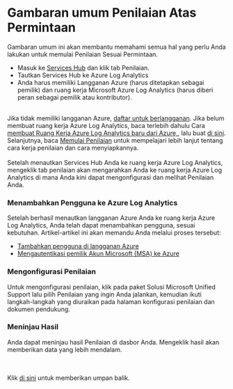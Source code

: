 <h1>Gambaran umum Penilaian Atas Permintaan</h1>
    <p>Gambaran umum ini akan membantu memahami semua hal yang perlu Anda lakukan untuk memulai Penilaian Sesuai Permintaan.</p>
    <ul>
      <li>Masuk ke <a href="https://serviceshub.microsoft.com/" target="_blank">Services Hub</a> dan klik tab Penilaian.</li>
      <li>Tautkan Services Hub ke Azure Log Analytics</li>
      <li>Anda harus memiliki Langganan Azure (harus ditetapkan sebagai pemilik) dan ruang kerja Microsoft Azure Log Analytics (harus diberi peran sebagai pemilik atau kontributor).</li>
    </ul>
    <br>
    Jika tidak memiliki langganan Azure, <a href="https://account.windowsazure.com/signup">daftar untuk berlangganan</a>. Jika belum membuat ruang kerja Azure Log Analytics, baca terlebih dahulu Cara <a href="https://serviceshub.uservoice.com/knowledgebase/articles/1139482-how-to-create-new-oms-workspace-from-azure">membuat Ruang Kerja Azure Log Analytics baru dari Azure,</a>, lalu buat <a href="https://www.microsoft.com/en-us/cloud-platform/operations-management-suite">di sini</a>.
Selanjutnya, baca <a href="https://serviceshub.uservoice.com/knowledgebase/articles/1124050-getting-started-with-assessments">Memulai Penilaian</a> untuk mempelajari lebih lanjut tentang cara kerja penilaian dan cara menyiapkannya.<br>
    <br>
    Setelah menautkan Services Hub Anda ke ruang kerja Azure Log Analytics, mengeklik tab penilaian akan mengarahkan Anda ke ruang kerja Azure Log Analytics di mana Anda kini dapat mengonfigurasi dan melihat Penilaian Anda.<br>
    <h3>Menambahkan Pengguna ke Azure Log Analytics</h3>
    <p>Setelah berhasil menautkan langganan Azure Anda ke ruang kerja Azure Log Analytics, Anda telah dapat menambahkan pengguna, sesuai kebutuhan. Artikel-artikel ini akan memandu Anda melalui proses tersebut:</p>
    <ul>
      <li><a href="adding_users_azure_log_analytics.md" target="_blank">Tambahkan pengguna di langganan Azure </a></li>
      <li><a  href="authenticating_managed_services_account.md">Mengautentikasi pemilik Akun Microsoft (MSA) ke Azure</a></li>
    </ul>
    <h3>Mengonfigurasi Penilaian</h3>
    <p>Untuk mengonfigurasi penilaian, klik pada paket Solusi Microsoft Unified Support lalu pilih Penilaian yang ingin Anda jalankan, kemudian ikuti langkah-langkah yang diuraikan pada halaman konfigurasi penilaian dan dokumen pendukung.</p>
    <h3>Meninjau Hasil</h3>
    <p>Anda dapat meninjau hasil Penilaian di dasbor Anda. Mengeklik hasil akan memberikan data yang lebih mendalam.</p><br><br>
    <div>Klik <a href="https://serviceshub.uservoice.com/forums/382518-services-hub-ideas">di sini</a> untuk memberikan umpan balik.</div>
      
